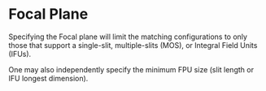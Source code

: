 # Focal Plane

Specifying the Focal plane will limit the matching configurations to only those that support a single-slit, multiple-slits (MOS), or Integral Field Units (IFUs).

One may also independently specify the minimum FPU size (slit length or IFU longest dimension).
